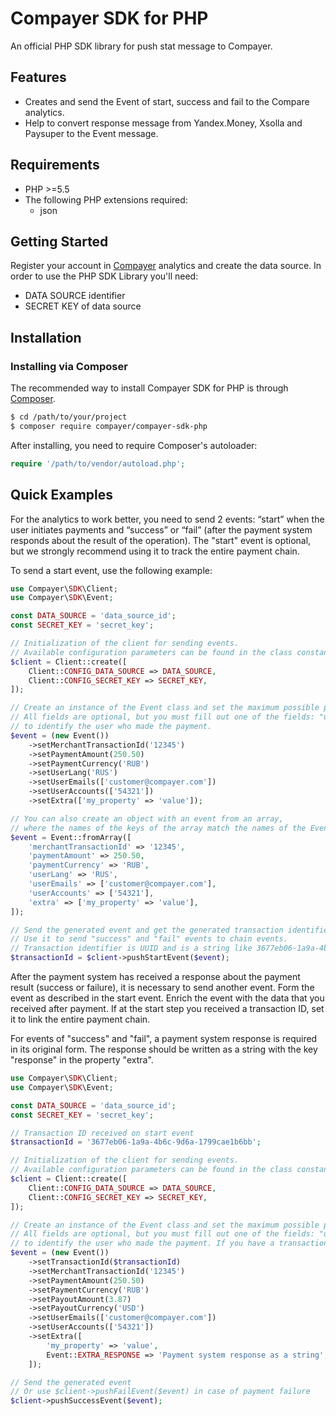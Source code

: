 # Compayer SDK for PHP

An official PHP SDK library for push stat message to Compayer.

## Features
* Creates and send the Event of start, success and fail to the Compare analytics.
* Help to convert response message from Yandex.Money, Xsolla and Paysuper to the Event message. 

## Requirements
* PHP >=5.5
* The following PHP extensions required:
  * json

## Getting Started

Register your account in [Compayer](https://compayer.com) analytics and create the data source.
In order to use the PHP SDK Library you'll need:
* DATA SOURCE identifier
* SECRET KEY of data source

## Installation

### Installing via Composer

The recommended way to install Compayer SDK for PHP is through [Composer](http://getcomposer.org).

``` bash
$ cd /path/to/your/project
$ composer require compayer/compayer-sdk-php
```

After installing, you need to require Composer's autoloader:

```php
require '/path/to/vendor/autoload.php';
```

## Quick Examples

For the analytics to work better, you need to send 2 events: “start” when the user initiates payments and “success” or 
“fail” (after the payment system responds about the result of the operation).
The "start" event is optional, but we strongly recommend using it to track the entire payment chain. 

To send a start event, use the following example:

```php
use Compayer\SDK\Client;
use Compayer\SDK\Event;

const DATA_SOURCE = 'data_source_id';
const SECRET_KEY = 'secret_key';

// Initialization of the client for sending events.
// Available configuration parameters can be found in the class constants Client::CONFIG_*.
$client = Client::create([
    Client::CONFIG_DATA_SOURCE => DATA_SOURCE,
    Client::CONFIG_SECRET_KEY => SECRET_KEY,
]);

// Create an instance of the Event class and set the maximum possible properties about the user and payment.
// All fields are optional, but you must fill out one of the fields: "userEmails", "userPhones" or "userAccounts" 
// to identify the user who made the payment.
$event = (new Event())
    ->setMerchantTransactionId('12345')
    ->setPaymentAmount(250.50)
    ->setPaymentCurrency('RUB')
    ->setUserLang('RUS')
    ->setUserEmails(['customer@compayer.com'])
    ->setUserAccounts(['54321'])
    ->setExtra(['my_property' => 'value']);

// You can also create an object with an event from an array, 
// where the names of the keys of the array match the names of the Event properties.
$event = Event::fromArray([
    'merchantTransactionId' => '12345',
    'paymentAmount' => 250.50,
    'paymentCurrency' => 'RUB',
    'userLang' => 'RUS',
    'userEmails' => ['customer@compayer.com'],
    'userAccounts' => ['54321'],
    'extra' => ['my_property' => 'value'],
]);

// Send the generated event and get the generated transaction identifier.
// Use it to send "success" and "fail" events to chain events.
// Transaction identifier is UUID and is a string like 3677eb06-1a9a-4b6c-9d6a-1799cae1b6bb.
$transactionId = $client->pushStartEvent($event);
```

After the payment system has received a response about the payment result (success or failure), it is necessary to send another event.
Form the event as described in the start event. Enrich the event with the data that you received after payment.
If at the start step you received a transaction ID, set it to link the entire payment chain.

For events of "success" and "fail", a payment system response is required in its original form.
The response should be written as a string with the key "response" in the property "extra".

```php
use Compayer\SDK\Client;
use Compayer\SDK\Event;

const DATA_SOURCE = 'data_source_id';
const SECRET_KEY = 'secret_key';

// Transaction ID received on start event
$transactionId = '3677eb06-1a9a-4b6c-9d6a-1799cae1b6bb';

// Initialization of the client for sending events.
// Available configuration parameters can be found in the class constants Client::CONFIG_*.
$client = Client::create([
    Client::CONFIG_DATA_SOURCE => DATA_SOURCE,
    Client::CONFIG_SECRET_KEY => SECRET_KEY,
]);

// Create an instance of the Event class and set the maximum possible properties about the user and payment
// All fields are optional, but you must fill out one of the fields: "userEmails", "userPhones" or "userAccounts" 
// to identify the user who made the payment. If you have a transaction ID for the start event, specify it.
$event = (new Event())
    ->setTransactionId($transactionId)
    ->setMerchantTransactionId('12345')
    ->setPaymentAmount(250.50)
    ->setPaymentCurrency('RUB')
    ->setPayoutAmount(3.87)
    ->setPayoutCurrency('USD')
    ->setUserEmails(['customer@compayer.com'])
    ->setUserAccounts(['54321'])
    ->setExtra([
        'my_property' => 'value',
        Event::EXTRA_RESPONSE => 'Payment system response as a string',
    ]);

// Send the generated event
// Or use $client->pushFailEvent($event) in case of payment failure
$client->pushSuccessEvent($event);
```
